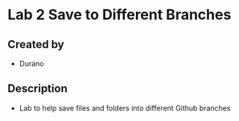 # Lab 2 Save to Different Branches
## Created by
- Durano
## Description
- Lab to help save files and folders into different Github branches